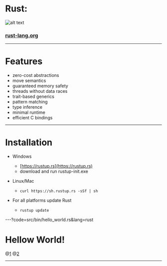 
# Rust: 
![alt text](https://www.rust-lang.org/logos/rust-logo-blk.svg "Rust Logo")

### [rust-lang.org](rust-lang.org)

---

# Features

* zero-cost abstractions
* move semantics
* guaranteed memory safety
* threads without data races
* trait-based generics
* pattern matching
* type inference
* minimal runtime
* efficient C bindings

---

# Installation

* Windows
  * [https://rustup.rs](https://rustup.rs)
  * download and run rustup-init.exe

* Linux/Mac
  * `curl https://sh.rustup.rs -sSf | sh`

* For all platforms update Rust
  * `rustup update`

---?code=src/bin/hello_world.rs&lang=rust
# Hellow World!

@[1](Functions)
@[2](Macros)

---

